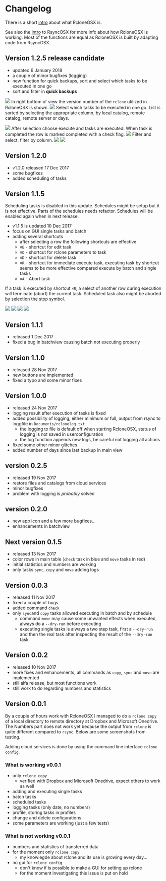 # Changelog

There is a short [intro](https://github.com/rsyncOSX/Documentation/blob/master/docs/RcloneOSX/Intro/Intro.md) about what RcloneOSX is.

See also the [intro](https://github.com/rsyncOSX/Documentation/blob/master/docs/Intro.md) to RsyncOSX for more info about how RcloneOSX is working. Most of the functions are equal as RcloneOSX is built by adapting code from RsyncOSX.

## Version 1.2.5 release candidate

- updated 6 January 2018
- a couple of minor bugfixes (logging)
- new function for quick backups, sort and select which tasks to be executed in one go
- sort and filter in **quick backups**

![](1.2.5/aboutrclone.png)
In right bottom of view the version number of the `rclone` utilized in RcloneOSX is shown.
![](1.2.5/quickbackup.png)
Select which tasks to be executed in one go. List is sorted by selecting the appropriate column, by local catalog, remote catalog, remote server or days.

![](1.2.5/select.png)
After selection choose execute and tasks are executed. When task is completed the row is marked completed with a check flag.
![](1.2.5/execute.png)
Filter and select, filter by column.
![](1.2.5/filter.png)
![](1.2.5/log.png)

## Version 1.2.0

- v1.2.0 released 17 Dec 2017
- some bugfixes
- added scheduling of tasks

## Version 1.1.5

Scheduling tasks is disabled in this update. Schedules might be setup but it is not effective. Parts of the schedules needs refactor. Schedules will be enabled again when in next release.

- v1.1.5 is updated 10 Dec 2017
- focus on GUI single tasks and batch
- adding several shortcuts
	- after selecting a row the following shortcuts are effective
	- `⌘E` - shortcut for edit task
	- `⌘O` - shortcut for rclone parameters to task
	- `⌘D` - shortcut for delete task
	- `⌘R` - shortcut for immediate execute task, executing
	task by shortcut seems to be more effective compared execute by batch and single tasks
	- `⌘A` - Abort task

If a task is executed by shortcut `⌘R`, a select of another row during execution will terminate (abort) the current task. Scheduled task also might be aborted by selection the stop symbol.

![](1.1.5rc/singletask1.png)
![](1.1.5rc/singletask2.png)
![](1.1.5rc/batch.png)
![](1.1.5rc/shortcuts2.png)

## Version 1.1.1

- released 1 Dec 2017
- fixed a bug in batchview causing batch not executing properly

## Version 1.1.0

- released 28 Nov 2017
- new buttons are implemented
- fixed a typo and some minor fixes

## Version 1.0.0

- released 24 Nov 2017
- logging result after execution of tasks is fixed
- added possibility of logging, either minimum or full, output from rsync to loggfile in `Documents/rclonelog.txt`
	- the logging to file is default off when starting RcloneOSX, status of logging is not saved in userconfiguration
	- the log function appends new logs, be careful not logging all actions
- fixed some other minor glitches
- added number of days since last backup in main view

## version 0.2.5

* released 19 Nov 2017
* restore files and catalogs from cloud services
* minor bugfixes
* problem with logging is *probably* solved

## version 0.2.0

* new app icon and a few more bugfixes...
* enhancements in batchview

## Next version 0.1.5

* released 13 Nov 2017
* color rows in main table (`check` task in blue and `move` tasks in red)
* initial statistics and numbers are working
* only tasks `sync`, `copy` and `move` adding logs

## Version 0.0.3

* released 11 Nov 2017
* fixed a couple of bugs
* added command `check`
* only `sync`and `copy` tasks allowed executing in batch and by schedule
  - command `move` may cause some unwanted effects when executed, always do a `--dry-run` before executing
  - executing single tasks is always a two step task, first a `--dry-run` and then the real task after inspecting the result of the `--dry-run` task

## Version 0.0.2

* released 10 Nov 2017
* more fixes and enhancements, all commands as `copy`, `sync` and `move` are implemented
* still alfa release, but most functions work
* still work to do regarding numbers and statistics

## Version 0.0.1

By a couple of hours work with RcloneOSX I managed to do a `rclone copy` of a local directory to remote directory at Dropbox and Microsoft Onedrive. The Numbers part does not work yet because the output from `rclone` is quite different compared to `rsync`. Below are some screenshots from testing.

Adding cloud services is done by using the command line interface `rclone config`.

### What is working v0.0.1

* only `rclone copy`
  - verified with Dropbox and Microsoft Onedrive, expect others to work as well
* adding and executing single tasks
* batch tasks
* scheduled tasks
* logging tasks (only date, no numbers)
* profile, storing tasks in profiles
* change and delete configurations
* some parameters are working (just a few tests)

### What is not working v0.0.1

* numbers and statistics of transferred data
* for the moment only `rclone copy`
  - my knowlegde about rclone and its use is growing every day...
* no gui for `rclone config`
  - don't know if is possible to make a GUI for setting up rclone
  - for the moment investigating this issue is put on hold
